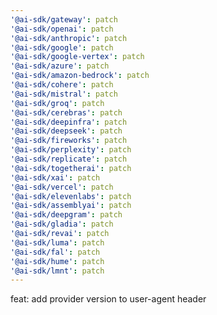 ```yaml
---
'@ai-sdk/gateway': patch
'@ai-sdk/openai': patch
'@ai-sdk/anthropic': patch
'@ai-sdk/google': patch
'@ai-sdk/google-vertex': patch
'@ai-sdk/azure': patch
'@ai-sdk/amazon-bedrock': patch
'@ai-sdk/cohere': patch
'@ai-sdk/mistral': patch
'@ai-sdk/groq': patch
'@ai-sdk/cerebras': patch
'@ai-sdk/deepinfra': patch
'@ai-sdk/deepseek': patch
'@ai-sdk/fireworks': patch
'@ai-sdk/perplexity': patch
'@ai-sdk/replicate': patch
'@ai-sdk/togetherai': patch
'@ai-sdk/xai': patch
'@ai-sdk/vercel': patch
'@ai-sdk/elevenlabs': patch
'@ai-sdk/assemblyai': patch
'@ai-sdk/deepgram': patch
'@ai-sdk/gladia': patch
'@ai-sdk/revai': patch
'@ai-sdk/luma': patch
'@ai-sdk/fal': patch
'@ai-sdk/hume': patch
'@ai-sdk/lmnt': patch
---
```


feat: add provider version to user-agent header
